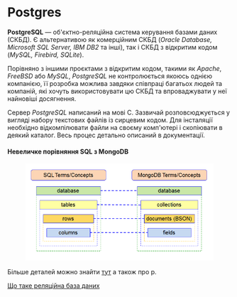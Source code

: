 # Postgres

**PostgreSQL** — об'єктно-реляційна система керування базами даних (СКБД). Є альтернативою як комерційним СКБД (_Oracle Database, Microsoft SQL Server, IBM DB2_ та інші), так і СКБД з відкритим кодом (_MySQL, Firebird, SQLite_).

Порівняно з іншими проєктами з відкритим кодом, такими як _Apache_, _FreeBSD_ або _MySQL_, _PostgreSQL_ не контролюється якоюсь однією компанією, її розробка можлива завдяки співпраці багатьох людей та компаній, які хочуть використовувати цю СКБД та впроваджувати у неї найновіші досягнення.

Сервер _PostgreSQL_ написаний на мові C. Зазвичай розповсюджується у вигляді набору текстових файлів із сирцевим кодом. Для інсталяції необхідно відкомпілювати файли на своєму комп'ютері і скопіювати в деякий каталог. Весь процес детально описаний в документації.

#### Невеличке порівняння SQL з MongoDB <a href="#nevelichke-porivnyannya-sql-z-mongodb" id="nevelichke-porivnyannya-sql-z-mongodb"></a>

<figure><img src="../../.gitbook/assets/image (3).png" alt=""><figcaption></figcaption></figure>

Більше деталей можно знайти [тут](https://www.postgresql.org/docs/) а також про р.

[Що таке реляційна база даних](https://www.oracle.com/cis/database/what-is-a-relational-database/)
